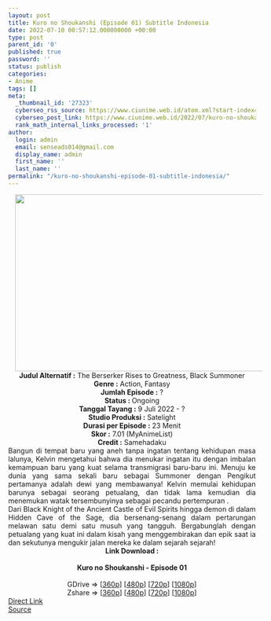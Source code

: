 ```yaml
---
layout: post
title: Kuro no Shoukanshi (Episode 01) Subtitle Indonesia
date: 2022-07-10 00:57:12.000000000 +00:00
type: post
parent_id: '0'
published: true
password: ''
status: publish
categories:
- Anime
tags: []
meta:
  _thumbnail_id: '27323'
  cyberseo_rss_source: https://www.ciunime.web.id/atom.xml?start-index=1
  cyberseo_post_link: https://www.ciunime.web.id/2022/07/kuro-no-shoukanshi-subtitle-indonesia.html
  rank_math_internal_links_processed: '1'
author:
  login: admin
  email: senseads014@gmail.com
  display_name: admin
  first_name: ''
  last_name: ''
permalink: "/kuro-no-shoukanshi-episode-01-subtitle-indonesia/"
---
```

<div class="separator" style="clear: both; text-align: center;"><a href="https://blogger.googleusercontent.com/img/b/R29vZ2xl/AVvXsEhjvHTBPnJ8P8WrbKfqOFaL1GueK73b33URyiIgxWO8e8a1SczClFUCiLGT9vOCUT4jgSsq0TAPnfFgrtEj-qFa7amd2DwRN3HAmV5JESrGtS32uMwMjMzurYjqBoHpv0zHGnT_az6Ulvj9A5p-jEl6fkZe5ZFDlgZsZlU_5jxNtmqezlwPejw7QQWn/s1280/Kuro%20no%20Shoukanshi.jpg" style="margin-left: 1em; margin-right: 1em;"><img border="0" data-original-height="720" data-original-width="1280" height="360" src="{{ site.baseurl }}/assets/2022/07/Kuro%20no%20Shoukanshi.jpg" width="640" /></a></div>
<div class="separator" style="clear: both; text-align: center;"></div>
<div style="text-align: center;"><b>Judul</b><b><b> Alternatif</b> :</b> The Berserker Rises to Greatness,&nbsp;Black Summoner</div>
<div style="text-align: center;"><b><b>Genre :</b></b> Action, Fantasy</div>
<div style="text-align: center;"><b>Jumlah Episode :</b> ?<br /><b>Status :&nbsp;</b>Ongoing<br /><b>Tanggal Tayang :</b> 9 Juli 2022 - ?<br /><b>Studio Produksi :</b>&nbsp;Satelight<br /><b>Durasi per Episode :</b> 23 Menit</div>
<div style="text-align: center;"><b>Skor :</b> 7.01 (MyAnimeList)</div>
<div style="text-align: center;"><b>Credit :</b>&nbsp;Samehadaku</div>
<div style="text-align: center;"></div>
<div style="text-align: justify;">
<div>Bangun di tempat baru yang aneh tanpa ingatan tentang kehidupan masa lalunya, Kelvin mengetahui bahwa dia menukar ingatan itu dengan imbalan kemampuan baru yang kuat selama transmigrasi baru-baru ini. Menuju ke dunia yang sama sekali baru sebagai Summoner dengan Pengikut pertamanya adalah dewi yang membawanya! Kelvin memulai kehidupan barunya sebagai seorang petualang, dan tidak lama kemudian dia menemukan watak tersembunyinya sebagai pecandu pertempuran .</div>
<div></div>
<div>Dari Black Knight of the Ancient Castle of Evil Spirits hingga demon di dalam Hidden Cave of the Sage, dia bersenang-senang dalam pertarungan melawan satu demi satu musuh yang tangguh. Bergabunglah dengan petualang yang kuat ini dalam kisah yang menggembirakan dan epik saat ia dan sekutunya mengukir jalan mereka ke dalam sejarah sejarah!</div>
</div>
<div style="text-align: justify;"></div>
<div style="text-align: justify;"></div>
<div style="text-align: center;">
<div style="text-align: center;">
<div style="text-align: left;">
<div style="text-align: center;"><b>Link Download :</b></div>
<div style="text-align: center;"><b><br /></b></div>
<div style="text-align: center;"><span style="text-align: left;"><b>Kuro no Shoukanshi</b></span><b>&nbsp;- Episode 01</b></div>
<div style="text-align: center;"><b><br /></b></div>
<div style="text-align: center;">GDrive =&gt; [<a href="https://acefile.co/f/79002212/kns-01-360p-samehadaku-care-mp4" target="_blank" rel="noopener">360p</a>] [<a href="https://acefile.co/f/79002221/kns-01-480p-samehadaku-care-mp4" target="_blank" rel="noopener">480p</a>] [<a href="https://acefile.co/f/79002520/kns-01-mp4hd-samehadaku-care-mp4" target="_blank" rel="noopener">720p</a>] [<a href="https://acefile.co/f/79003297/kns-01-fullhd-samehadaku-care-mp4" target="_blank" rel="noopener">1080p</a>]</div>
<div style="text-align: center;">Zshare =&gt; [<a href="https://www89.zippyshare.com/v/hdYgfles/file.html" target="_blank" rel="noopener">360p</a>] [<a href="https://www89.zippyshare.com/v/raMyt1W3/file.html" target="_blank" rel="noopener">480p</a>] [<a href="https://www59.zippyshare.com/v/FEZodNgi/file.html" target="_blank" rel="noopener">720p</a>] [<a href="https://www33.zippyshare.com/v/AKrPbJYE/file.html" target="_blank" rel="noopener">1080p</a>]</div>
</div>
</div>
</div>
<link rel="stylesheet" href="https://cdnjs.cloudflare.com/ajax/libs/font-awesome/4.7.0/css/font-awesome.min.css" />
<div class="divbtn"> <a href="https://handymansurrender.com/fihup8buzv?key=94550f7ce39444073321dde3b8782f97" class="btn"><i class="fa fa-download"></i> Direct Link</a> <br /><a href="https://www.ciunime.web.id/2022/07/kuro-no-shoukanshi-subtitle-indonesia.html">Source</a> </div>
